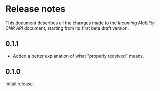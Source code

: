 Release notes
=============

This document describes all the changes made to the *Incoming Mobility CNR API*
document, starting from its first beta draft version.


0.1.1
-----

* Added a better explanation of what "properly received" means.


0.1.0
-----

Initial release.
